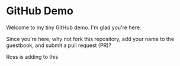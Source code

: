 GitHub Demo
===========

Welcome to my tiny GitHub demo. I'm glad you're here.

Since you're here, why not fork this repository, add
your name to the guestbook, and submit a pull request (PR)?

Ross is adding to this
